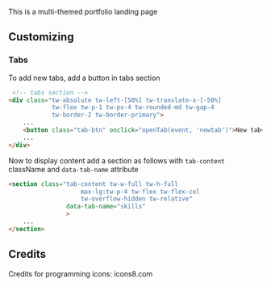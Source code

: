 

This is a multi-themed portfolio landing page 

## Customizing

### Tabs

To add new tabs, add a button in tabs section
```html
 <!-- tabs section -->
<div class="tw-absolute tw-left-[50%] tw-translate-x-[-50%]  
            tw-flex tw-p-1 tw-px-4 tw-rounded-md tw-gap-4 
            tw-border-2 tw-border-primary">
    ...
    <button class="tab-btn" onclick="openTab(event, 'newtab')">New tab</button>
    ...
</div>
```

Now to display content add a section as follows with `tab-content` className and `data-tab-name` attribute
```html
<section class="tab-content tw-w-full tw-h-full
                    max-lg:tw-p-4 tw-flex tw-flex-col 
                    tw-overflow-hidden tw-relative"
                data-tab-name="skills"
                >
    ...
</section>
```

## Credits

Credits for programming icons: icons8.com